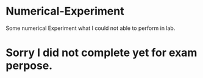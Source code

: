 # Numerical-Experiment
Some numerical Experiment what I could not able to perform in lab.


# Sorry I did not complete yet for exam perpose. 
